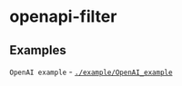 # openapi-filter

## Examples
`OpenAI example` - [`./example/OpenAI_example`](./example/OpenAI_example)
